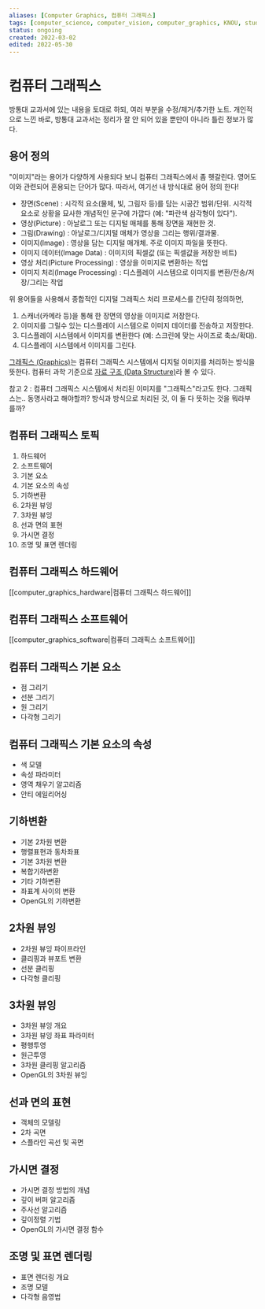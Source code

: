 ```yaml
---
aliases: [Computer Graphics, 컴퓨터 그래픽스]
tags: [computer_science, computer_vision, computer_graphics, KNOU, study]
status: ongoing
created: 2022-03-02
edited: 2022-05-30
---
```


# 컴퓨터 그래픽스
방통대 교과서에 있는 내용을 토대로 하되, 여러 부분을 수정/제거/추가한 노트. 개인적으로 느낀 바로, 방통대 교과서는 정리가 잘 안 되어 있을 뿐만이 아니라 틀린 정보가 많다.

## 용어 정의
"이미지"라는 용어가 다양하게 사용되다 보니 컴퓨터 그래픽스에서 좀 헷갈린다. 영어도 이와 관련되어 혼용되는 단어가 많다. 따라서, 여기선 내 방식대로 용어 정의 한다!
- 장면(Scene) : 시각적 요소(물체, 빛, 그림자 등)를 담는 시공간 범위/단위. 시각적 요소로 상황을 묘사한 개념적인 문구에 가깝다 (예: "파란색 삼각형이 있다").
- 영상(Picture) : 아날로그 또는 디지털 매체를 통해 장면을 재현한 것.
- 그림(Drawing) : 아날로그/디지털 매체가 영상을 그리는 행위/결과물.
- 이미지(Image) :  영상을 담는 디지털 매개체. 주로 이미지 파일을 뜻한다.
- 이미지 데이터(Image Data) : 이미지의 픽셀값 (또는 픽셀값을 저장한 비트)
- 영상 처리(Picture Processing) : 영상을 이미지로 변환하는 작업
- 이미지 처리(Image Processing) : 디스플레이 시스템으로 이미지를 변환/전송/저장/그리는 작업

위 용어들을 사용해서 종합적인 디지털 그래픽스 처리 프로세스를 간단히 정의하면,
1. 스캐너(카메라 등)을 통해 한 장면의 영상을 이미지로 저장한다.
2.  이미지를 그릴수 있는 디스플레이 시스템으로 이미지 데이터를 전송하고 저장한다.
3.  디스플레이 시스템에서 이미지를 변환한다 (예: 스크린에 맞는 사이즈로 축소/확대).
4.  디스플레이 시스템에서 이미지를 그린다.



[그래픽스 (Graphics)](https://en.wikipedia.org/wiki/Graphics)는 컴퓨터 그래픽스 시스템에서 디지털 이미지를 처리하는 방식을 뜻한다. 컴퓨터 과학 기준으로 [자료 구조 (Data Structure)](https://en.wikipedia.org/wiki/Data_structure)라 볼 수 있다.

참고 2 : 컴퓨터 그래픽스 시스템에서 처리된 이미지를 "그래픽스"라고도 한다. 그래픽스는.. 동명사라고 해야할까? 방식과 방식으로 처리된 것, 이 둘 다 뜻하는 것을 뭐라부를까?

## 컴퓨터 그래픽스 토픽
1. 하드웨어
2. 소프트웨어
3. 기본 요소
4. 기본 요소의 속성
5. 기하변환
6. 2차원 뷰잉
7. 3차원 뷰잉
8. 선과 면의 표현
9. 가시면 결정
10. 조명 및 표면 렌더링

## 컴퓨터 그래픽스 하드웨어
[[computer_graphics_hardware|컴퓨터 그래픽스 하드웨어]]

## 컴퓨터 그래픽스 소프트웨어
[[computer_graphics_software|컴퓨터 그래픽스 소프트웨어]]

## 컴퓨터 그래픽스 기본 요소
- 점 그리기
- 선분 그리기
- 원 그리기
- 다각형 그리기

## 컴퓨터 그래픽스 기본 요소의 속성
- 색 모델
- 속성 파라미터
- 영역 채우기 알고리즘
- 안티 에일리어싱

## 기하변환
- 기본 2차원 변환
- 행렬표현과 동차좌표
- 기본 3차원 변환
- 복합기하변환
- 기타 기하변환
- 좌표계 사이의 변환
- OpenGL의 기하변환

## 2차원 뷰잉
- 2차원 뷰잉 파이프라인
- 클리핑과 뷰포트 변환
- 선분 클리핑
- 다각형 클리핑

## 3차원 뷰잉
- 3차원 뷰잉 개요
- 3차원 뷰잉 좌표 파라미터
- 평행투영
- 원근투영
- 3차원 클리핑 알고리즘
- OpenGL의 3차원 뷰잉

## 선과 면의 표현
- 객체의 모델링
- 2차 곡면
- 스플라인 곡선 및 곡면

## 가시면 결정
- 가시면 결정 방법의 개념
- 깊이 버퍼 알고리즘
- 주사선 알고리즘
- 깊이정렬 기법
- OpenGL의 가시면 결정 함수

## 조명 및 표면 렌더링
- 표면 렌더링 개요
- 조명 모델
- 다각형 음영법